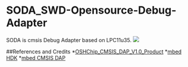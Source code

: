 # SODA_SWD-Opensource-Debug-Adapter
SODA is cmsis Debug Adapter based on LPC11u35.
![](http://exploreembedded.com/wiki/images/3/36/SODA.jpg)

##References and Credits
*[OSHChip_CMSIS_DAP_V1.0_Product](http://oshchip.org/products/OSHChip_CMSIS_DAP_V1.0_Product)
*[mbed HDK](https://developer.mbed.org/teams/mbed/code/mbed-HDK/)
*[mbed CMSIS DAP](https://github.com/mbedmicro/CMSIS-DAP)
